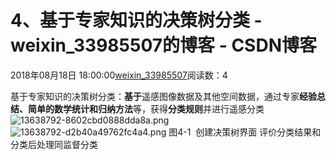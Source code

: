 # 4、基于专家知识的决策树分类 - weixin_33985507的博客 - CSDN博客
2018年08月18日 18:00:00[weixin_33985507](https://me.csdn.net/weixin_33985507)阅读数：4
> 
基于专家知识的决策树分类：**基于**遥感图像数据及其他空间数据，通过专家**经验总结、简单的数学统计和归纳方法**等，获得**分类规则**并进行遥感分类
![13638792-8602cbd0888dda8a.png](https://upload-images.jianshu.io/upload_images/13638792-8602cbd0888dda8a.png)
![13638792-d2b40a49762fc4a4.png](https://upload-images.jianshu.io/upload_images/13638792-d2b40a49762fc4a4.png)
图4-1  创建决策树界面
评价分类结果和分类后处理同监督分类
